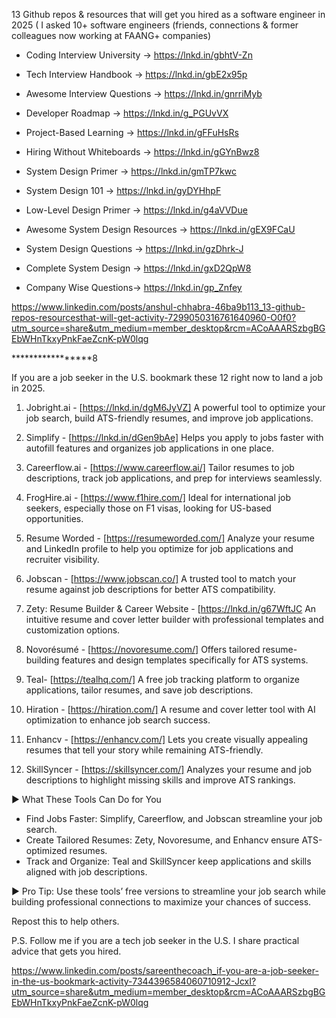 13 Github repos & resources that will get you hired as a software engineer in 2025
( I asked 10+ software engineers (friends, connections & former colleagues now working at FAANG+ companies)

- Coding Interview University → https://lnkd.in/gbhtV-Zn 
- Tech Interview Handbook → https://lnkd.in/gbE2x95p 
- Awesome Interview Questions → https://lnkd.in/gnrriMyb 
- Developer Roadmap → https://lnkd.in/g_PGUvVX 
- Project-Based Learning → https://lnkd.in/gFFuHsRs 
- Hiring Without Whiteboards → https://lnkd.in/gGYnBwz8 

- System Design Primer → https://lnkd.in/gmTP7kwc 
- System Design 101 → https://lnkd.in/gyDYHhpF 
- Low-Level Design Primer → https://lnkd.in/g4aVVDue 
- Awesome System Design Resources → https://lnkd.in/gEX9FCaU 

- System Design Questions → https://lnkd.in/gzDhrk-J 
- Complete System Design → https://lnkd.in/gxD2QpW8 
- Company Wise Questions→ https://lnkd.in/gp_Znfey

https://www.linkedin.com/posts/anshul-chhabra-46ba9b113_13-github-repos-resourcesthat-will-get-activity-7299050316761640960-O0f0?utm_source=share&utm_medium=member_desktop&rcm=ACoAAARSzbgBGEbWHnTkxyPnkFaeZcnK-pW0lqg



*****************8

If you are a job seeker in the U.S. bookmark these 12 right now to land a job in 2025.


1. Jobright.ai - [https://lnkd.in/dgM6JyVZ]
 A powerful tool to optimize your job search, build ATS-friendly resumes, and improve job applications. 

2. Simplify - [https://lnkd.in/dGen9bAe]
 Helps you apply to jobs faster with autofill features and organizes job applications in one place. 

3. Careerflow.ai - [https://www.careerflow.ai/]
 Tailor resumes to job descriptions, track job applications, and prep for interviews seamlessly. 

4. FrogHire.ai - [https://www.f1hire.com/]
 Ideal for international job seekers, especially those on F1 visas, looking for US-based opportunities. 

5. Resume Worded - [https://resumeworded.com/]
 Analyze your resume and LinkedIn profile to help you optimize for job applications and recruiter visibility. 

6. Jobscan - [https://www.jobscan.co/]
 A trusted tool to match your resume against job descriptions for better ATS compatibility. 

7. Zety: Resume Builder & Career Website - [https://lnkd.in/g67WftJC
 An intuitive resume and cover letter builder with professional templates and customization options. 

8. Novorésumé - [https://novoresume.com/] 
 Offers tailored resume-building features and design templates specifically for ATS systems. 

9. Teal- [https://tealhq.com/]
 A free job tracking platform to organize applications, tailor resumes, and save job descriptions. 

10. Hiration - [https://hiration.com/]
 A resume and cover letter tool with AI optimization to enhance job search success. 

11. Enhancv - [https://enhancv.com/]
 Lets you create visually appealing resumes that tell your story while remaining ATS-friendly. 

12. SkillSyncer - [https://skillsyncer.com/]
 Analyzes your resume and job descriptions to highlight missing skills and improve ATS rankings. 


► What These Tools Can Do for You
- Find Jobs Faster: Simplify, Careerflow, and Jobscan streamline your job search. 
- Create Tailored Resumes: Zety, Novoresume, and Enhancv ensure ATS-optimized resumes. 
- Track and Organize: Teal and SkillSyncer keep applications and skills aligned with job descriptions. 

► Pro Tip: 
Use these tools’ free versions to streamline your job search while building professional connections to maximize your chances of success.

Repost this to help others.

P.S. Follow me if you are a tech job seeker in the U.S.
I share practical advice that gets you hired.

https://www.linkedin.com/posts/sareenthecoach_if-you-are-a-job-seeker-in-the-us-bookmark-activity-7344396584060710912-JcxI?utm_source=share&utm_medium=member_desktop&rcm=ACoAAARSzbgBGEbWHnTkxyPnkFaeZcnK-pW0lqg

